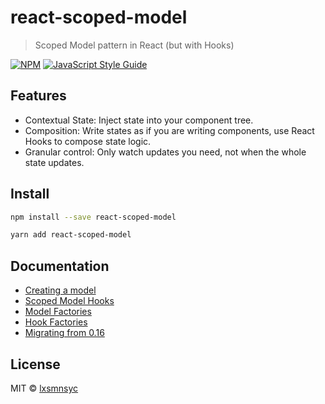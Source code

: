 # react-scoped-model

> Scoped Model pattern in React (but with Hooks)

[![NPM](https://img.shields.io/npm/v/react-scoped-model.svg)](https://www.npmjs.com/package/react-scoped-model) [![JavaScript Style Guide](https://badgen.net/badge/code%20style/airbnb/ff5a5f?icon=airbnb)](https://github.com/airbnb/javascript)

## Features

- Contextual State: Inject state into your component tree.
- Composition: Write states as if you are writing components, use React Hooks to compose state logic.
- Granular control: Only watch updates you need, not when the whole state updates.

## Install

```bash
npm install --save react-scoped-model
```

```bash
yarn add react-scoped-model
```

## Documentation

- [Creating a model](/packages/react-scoped-model/docs/create-model.md)
- [Scoped Model Hooks](/packages/react-scoped-model/docs/hooks/README.md)
- [Model Factories](/packages/react-scoped-model/docs/model-factory.md)
- [Hook Factories](/packages/react-scoped-model/docs/hook-factory.md)
- [Migrating from 0.16](/packages/react-scoped-model/docs/migrating.md)

## License

MIT © [lxsmnsyc](https://github.com/lxsmnsyc)
